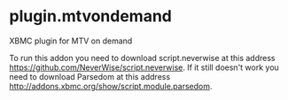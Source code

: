 plugin.mtvondemand
==================

XBMC plugin for MTV on demand

To run this addon you need to download script.neverwise at this address https://github.com/NeverWise/script.neverwise.
If it still doesn't work you need to download Parsedom at this address http://addons.xbmc.org/show/script.module.parsedom.
